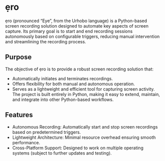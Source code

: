 # ẹro 
ẹro (pronounced “Eye”, from the Urhobo language) is a Python-based screen recording solution designed to automate key aspects of screen capture. Its primary goal is to start and end recording sessions autonomously based on configurable triggers, reducing manual intervention and streamlining the recording process.

## Purpose
The objective of ẹro is to provide a robust screen recording solution that:

- Automatically initiates and terminates recordings.
- Offers flexibility for both manual and autonomous operation.
- Serves as a lightweight and efficient tool for capturing screen activity.
The project is built entirely in Python, making it easy to extend, maintain, and integrate into other Python-based workflows.

## Features
- Autonomous Recording: Automatically start and stop screen recordings based on predetermined triggers.
- Lightweight Architecture: Minimal resource overhead ensuring smooth performance.
- Cross-Platform Support: Designed to work on multiple operating systems (subject to further updates and testing).
